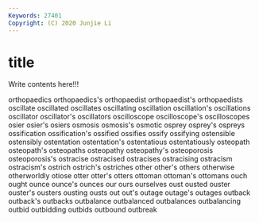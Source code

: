 ```yaml
---
Keywords: 27401
Copyright: (C) 2020 Junjie Li
---
```


# title

Write contents here!!!
 
orthopaedics 
orthopaedics's 
orthopaedist 
orthopaedist's 
orthopaedists
oscillate 
oscillated 
oscillates 
oscillating 
oscillation 
oscillation's 
oscillations 
oscillator 
oscillator's 
oscillators
oscilloscope 
oscilloscope's 
oscilloscopes 
osier 
osier's 
osiers 
osmosis 
osmosis's 
osmotic 
osprey
osprey's 
ospreys 
ossification 
ossification's 
ossified 
ossifies 
ossify 
ossifying 
ostensible 
ostensibly
ostentation 
ostentation's 
ostentatious 
ostentatiously 
osteopath 
osteopath's 
osteopaths 
osteopathy 
osteopathy's 
osteoporosis
osteoporosis's 
ostracise 
ostracised 
ostracises 
ostracising 
ostracism 
ostracism's 
ostrich 
ostrich's 
ostriches
other 
other's 
others 
otherwise 
otherworldly 
otiose 
otter 
otter's 
otters 
ottoman
ottoman's 
ottomans 
ouch 
ought 
ounce 
ounce's 
ounces 
our 
ours 
ourselves
oust 
ousted 
ouster 
ouster's 
ousters 
ousting 
ousts 
out 
out's 
outage
outage's 
outages 
outback 
outback's 
outbacks 
outbalance 
outbalanced 
outbalances 
outbalancing 
outbid
outbidding 
outbids 
outbound 
outbreak 
